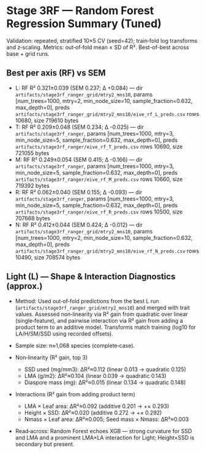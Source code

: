 # Stage 3RF — Random Forest Regression Summary (Tuned)

Validation: repeated, stratified 10×5 CV (seed=42); train‑fold log transforms and z‑scaling. Metrics: out‑of‑fold mean ± SD of R². Best-of-best across base + grid runs.

## Best per axis (RF) vs SEM
- L: RF R² 0.321±0.039 (SEM 0.237; Δ +0.084) — dir `artifacts/stage3rf_ranger_grid/mtry2_mns10`, params [num_trees=1000, mtry=2, min_node_size=10, sample_fraction=0.632, max_depth=0], preds `artifacts/stage3rf_ranger_grid/mtry2_mns10/eive_rf_L_preds.csv` rows 10680, size 719610 bytes
- T: RF R² 0.209±0.048 (SEM 0.234; Δ -0.025) — dir `artifacts/stage3rf_ranger`, params [num_trees=1000, mtry=3, min_node_size=5, sample_fraction=0.632, max_depth=0], preds `artifacts/stage3rf_ranger/eive_rf_T_preds.csv` rows 10690, size 721055 bytes
- M: RF R² 0.249±0.054 (SEM 0.415; Δ -0.166) — dir `artifacts/stage3rf_ranger`, params [num_trees=1000, mtry=3, min_node_size=5, sample_fraction=0.632, max_depth=0], preds `artifacts/stage3rf_ranger/eive_rf_M_preds.csv` rows 10660, size 719392 bytes
- R: RF R² 0.062±0.040 (SEM 0.155; Δ -0.093) — dir `artifacts/stage3rf_ranger`, params [num_trees=1000, mtry=3, min_node_size=5, sample_fraction=0.632, max_depth=0], preds `artifacts/stage3rf_ranger/eive_rf_R_preds.csv` rows 10500, size 707668 bytes
- N: RF R² 0.412±0.044 (SEM 0.424; Δ -0.012) — dir `artifacts/stage3rf_ranger_grid/mtry2_mns10`, params [num_trees=1000, mtry=2, min_node_size=10, sample_fraction=0.632, max_depth=0], preds `artifacts/stage3rf_ranger_grid/mtry2_mns10/eive_rf_N_preds.csv` rows 10490, size 708574 bytes

## Light (L) — Shape & Interaction Diagnostics (approx.)

- Method: Used out‑of‑fold predictions from the best L run (`artifacts/stage3rf_ranger_grid/mtry2_mns10`) and merged with trait values. Assessed non‑linearity via R² gain from quadratic over linear (single‑feature), and pairwise interaction via R² gain from adding a product term to an additive model. Transforms match training (log10 for LA/H/SM/SSD using recorded offsets).
- Sample size: n≈1,068 species (complete‑case).

- Non‑linearity (R² gain, top 3)
  - SSD used (mg/mm3): ΔR²≈0.112 (linear 0.013 → quadratic 0.125)
  - LMA (g/m2): ΔR²≈0.104 (linear 0.039 → quadratic 0.143)
  - Diaspore mass (mg): ΔR²≈0.015 (linear 0.134 → quadratic 0.148)

- Interactions (R² gain from adding product term)
  - LMA × Leaf area: ΔR²≈0.092 (additive 0.201 → +× 0.293)
  - Height × SSD: ΔR²≈0.020 (additive 0.272 → +× 0.292)
  - Nmass × Leaf area: ΔR²≈0.005; Seed mass × Nmass: ΔR²≈0.003

- Read‑across: Random Forest echoes XGB — strong curvature for SSD and LMA and a prominent LMA×LA interaction for Light; Height×SSD is secondary but present.
